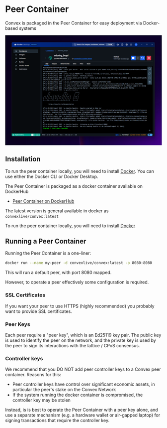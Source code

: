 # Peer Container

Convex is packaged in the Peer Container for easy deployment via Docker-based systems

![Docker Peer Container](peer-container.png)

## Installation

To run the peer container locally, you will need to install [Docker](https://www.docker.com/). You can use either the Docker CLI or Docker Desktop.

The Peer Container is packaged as a docker container available on DockerHub

- [Peer Container on DockerHub](https://hub.docker.com/repository/docker/convexlive/convex)

The latest version is general available in docker as `convexlive/convex:latest`

To run the peer container locally, you will need to install [Docker]()

## Running a Peer Container

Running the Peer Container is a one-liner:

```bash
docker run --name my-peer -d convexlive/convex:latest -p 8080:8080
```

This will run a default peer, with port 8080 mapped.

However, to operate a peer effectively some configuration is required.

### SSL Certificates

If you want your peer to use HTTPS (highly recommended) you probably want to provide SSL certificates.

### Peer Keys

Each peer require a "peer key", which is an Ed25119 key pair. The public key is used to identify the peer on the network, and the private key is used by the peer to sign its interactions with the lattice / CPoS consensus.

### Controller keys

We recommend that you DO NOT add peer controller keys to a Convex peer container. Reasons for this:
- Peer controller keys have control over significant economic assets, in particular the peer's stake on the Convex Network
- If the system running the docker container is compromised, the controller key may be stolen

Instead, is is best to operate the Peer Container with a peer key alone, and use a separate mechanism (e.g. a hardware wallet or air-gapped laptop) for signing transactions that require the controller key.